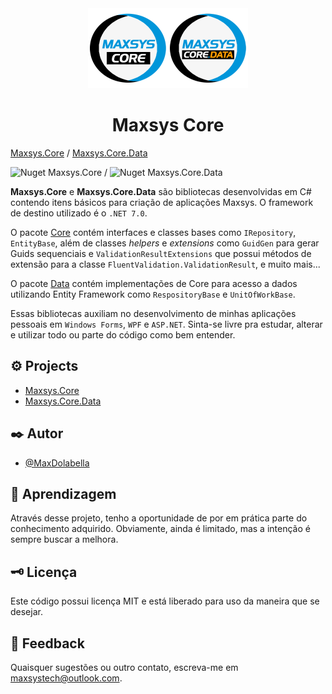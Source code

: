 <div align="center">
<img src="src/Maxsys.Core/maxsys-core.png" alt="drawing" width="128" /><img src="src/Maxsys.Core.Data/maxsys-core-data.png" alt="drawing" width="128" />
<h1>Maxsys Core</h1>
</div>

[Maxsys.Core](https://www.nuget.org/packages/Maxsys.Core)  / [Maxsys.Core.Data](https://www.nuget.org/packages/Maxsys.Core.Data)


![Nuget Maxsys.Core](https://img.shields.io/nuget/v/Maxsys.Core) / 
![Nuget Maxsys.Core.Data](https://img.shields.io/nuget/v/Maxsys.Core.Data)

**Maxsys.Core** e **Maxsys.Core.Data** são bibliotecas desenvolvidas em C# contendo itens básicos para criação de aplicações Maxsys.
O framework de destino utilizado é o `.NET 7.0`.

O pacote [Core](https://www.nuget.org/packages/Maxsys.Core) contém interfaces e classes bases como `IRepository`, `EntityBase`, além de classes *helpers* e *extensions* como `GuidGen` para gerar Guids sequenciais e `ValidationResultExtensions` que possui métodos de extensão para a classe `FluentValidation.ValidationResult`, e muito mais...

O pacote [Data](https://www.nuget.org/packages/Maxsys.Core.Data) contém implementações de Core para acesso a dados utilizando Entity Framework como `RespositoryBase` e `UnitOfWorkBase`.

Essas bibliotecas auxiliam no desenvolvimento de minhas aplicações pessoais em `Windows Forms`, `WPF` e `ASP.NET`. Sinta-se livre pra estudar, alterar e utilizar todo ou parte do código como bem entender.

## ⚙️ Projects

- [Maxsys.Core](https://github.com/MaxDolabella/Maxsys.Core/tree/master/src/Maxsys.Core) 
- [Maxsys.Core.Data](https://github.com/MaxDolabella/Maxsys.Core/tree/master/src/Maxsys.Core.Data)


## ✒️ Autor

* [@MaxDolabella](https://www.github.com/MaxDolabella)

## 🧐 Aprendizagem

Através desse projeto, tenho a oportunidade de por em prática parte do conhecimento adquirido. Obviamente, ainda é limitado, mas a intenção é sempre buscar a melhora.

## 🗝 Licença

Este código possui licença MIT e está liberado para uso da maneira que se desejar.
  
## 📧 Feedback

Quaisquer sugestões ou outro contato, escreva-me em maxsystech@outlook.com.